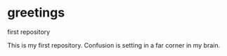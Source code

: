 # greetings
first repository

This is my first repository. Confusion is setting in a far corner in my brain.
